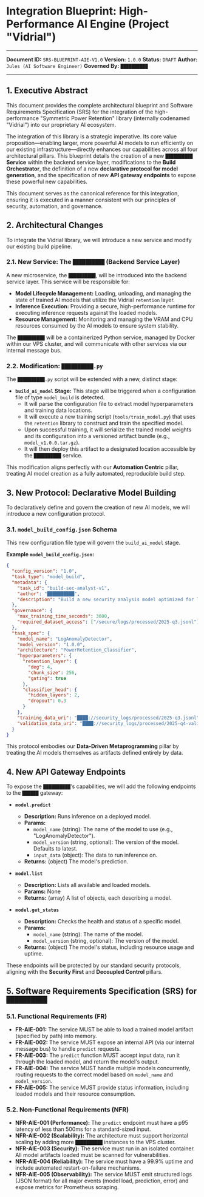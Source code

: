 # Integration Blueprint: High-Performance AI Engine (Project "Vidrial")
---
**Document ID:** `SRS-BLUEPRINT-AIE-V1.0`
**Version:** `1.0.0`
**Status:** `DRAFT`
**Author:** `Jules (AI Software Engineer)`
**Governed By:** `██████████`

---

## 1. Executive Abstract

This document provides the complete architectural blueprint and Software Requirements Specification (SRS) for the integration of the high-performance "Symmetric Power Retention" library (internally codenamed "Vidrial") into our proprietary AI ecosystem.

The integration of this library is a strategic imperative. Its core value proposition—enabling larger, more powerful AI models to run efficiently on our existing infrastructure—directly enhances our capabilities across all four architectural pillars. This blueprint details the creation of a new **`██████████` Service** within the backend service layer, modifications to the **Build Orchestrator**, the definition of a new **declarative protocol for model generation**, and the specification of new **API gateway endpoints** to expose these powerful new capabilities.

This document serves as the canonical reference for this integration, ensuring it is executed in a manner consistent with our principles of security, automation, and governance.

## 2. Architectural Changes

To integrate the Vidrial library, we will introduce a new service and modify our existing build pipeline.

### 2.1. New Service: The `██████████` (Backend Service Layer)

A new microservice, the `██████████`, will be introduced into the backend service layer. This service will be responsible for:

*   **Model Lifecycle Management:** Loading, unloading, and managing the state of trained AI models that utilize the Vidrial `retention` layer.
*   **Inference Execution:** Providing a secure, high-performance runtime for executing inference requests against the loaded models.
*   **Resource Management:** Monitoring and managing the VRAM and CPU resources consumed by the AI models to ensure system stability.

The `██████████` will be a containerized Python service, managed by Docker within our VPS cluster, and will communicate with other services via our internal message bus.

### 2.2. Modification: `██████████.py`

The `██████████.py` script will be extended with a new, distinct stage:

*   **`build_ai_model` Stage:** This stage will be triggered when a configuration file of type `model_build` is detected.
    *   It will parse the configuration file to extract model hyperparameters and training data locations.
    *   It will execute a new training script (`tools/train_model.py`) that uses the `retention` library to construct and train the specified model.
    *   Upon successful training, it will serialize the trained model weights and its configuration into a versioned artifact bundle (e.g., `model_v1.0.0.tar.gz`).
    *   It will then deploy this artifact to a designated location accessible by the `██████████` service.

This modification aligns perfectly with our **Automation Centric** pillar, treating AI model creation as a fully automated, reproducible build step.

## 3. New Protocol: Declarative Model Building

To declaratively define and govern the creation of new AI models, we will introduce a new configuration protocol.

### 3.1. `model_build_config.json` Schema

This new configuration file type will govern the `build_ai_model` stage.

**Example `model_build_config.json`:**
```json
{
  "config_version": "1.0",
  "task_type": "model_build",
  "metadata": {
    "task_id": "build-sec-analyst-v1",
    "author": "██████████",
    "description": "Build a new security analysis model optimized for log anomaly detection."
  },
  "governance": {
    "max_training_time_seconds": 3600,
    "required_dataset_access": ["/secure/logs/processed/2025-q3.jsonl"]
  },
  "task_spec": {
    "model_name": "LogAnomalyDetector",
    "model_version": "1.0.0",
    "architecture": "PowerRetention_Classifier",
    "hyperparameters": {
      "retention_layer": {
        "deg": 4,
        "chunk_size": 256,
        "gating": true
      },
      "classifier_head": {
        "hidden_layers": 2,
        "dropout": 0.3
      }
    },
    "training_data_uri": "████://security_logs/processed/2025-q3.jsonl",
    "validation_data_uri": "████://security_logs/processed/2025-q4-validation.jsonl"
  }
}
```

This protocol embodies our **Data-Driven Metaprogramming** pillar by treating the AI models themselves as artifacts defined entirely by data.

## 4. New API Gateway Endpoints

To expose the `██████████`'s capabilities, we will add the following endpoints to the `██████` gateway:

*   **`model.predict`**
    *   **Description:** Runs inference on a deployed model.
    *   **Params:**
        *   `model_name` (string): The name of the model to use (e.g., "LogAnomalyDetector").
        *   `model_version` (string, optional): The version of the model. Defaults to latest.
        *   `input_data` (object): The data to run inference on.
    *   **Returns:** (object) The model's prediction.

*   **`model.list`**
    *   **Description:** Lists all available and loaded models.
    *   **Params:** None
    *   **Returns:** (array) A list of objects, each describing a model.

*   **`model.get_status`**
    *   **Description:** Checks the health and status of a specific model.
    *   **Params:**
        *   `model_name` (string): The name of the model.
        *   `model_version` (string, optional): The version of the model.
    *   **Returns:** (object) The model's status, including resource usage and uptime.

These endpoints will be protected by our standard security protocols, aligning with the **Security First** and **Decoupled Control** pillars.

## 5. Software Requirements Specification (SRS) for `██████████`

### 5.1. Functional Requirements (FR)

*   **FR-AIE-001:** The service MUST be able to load a trained model artifact (specified by path) into memory.
*   **FR-AIE-002:** The service MUST expose an internal API (via our internal message bus) to handle `predict` requests.
*   **FR-AIE-003:** The `predict` function MUST accept input data, run it through the loaded model, and return the model's output.
*   **FR-AIE-004:** The service MUST handle multiple models concurrently, routing requests to the correct model based on `model_name` and `model_version`.
*   **FR-AIE-005:** The service MUST provide status information, including loaded models and their resource consumption.

### 5.2. Non-Functional Requirements (NFR)

*   **NFR-AIE-001 (Performance):** The `predict` endpoint must have a p95 latency of less than 500ms for a standard-sized input.
*   **NFR-AIE-002 (Scalability):** The architecture must support horizontal scaling by adding more `██████████` instances to the VPS cluster.
*   **NFR-AIE-003 (Security):** The service must run in an isolated container. All model artifacts loaded must be scanned for vulnerabilities.
*   **NFR-AIE-004 (Reliability):** The service must have a 99.9% uptime and include automated restart-on-failure mechanisms.
*   **NFR-AIE-005 (Observability):** The service MUST emit structured logs (JSON format) for all major events (model load, prediction, error) and expose metrics for Prometheus scraping.